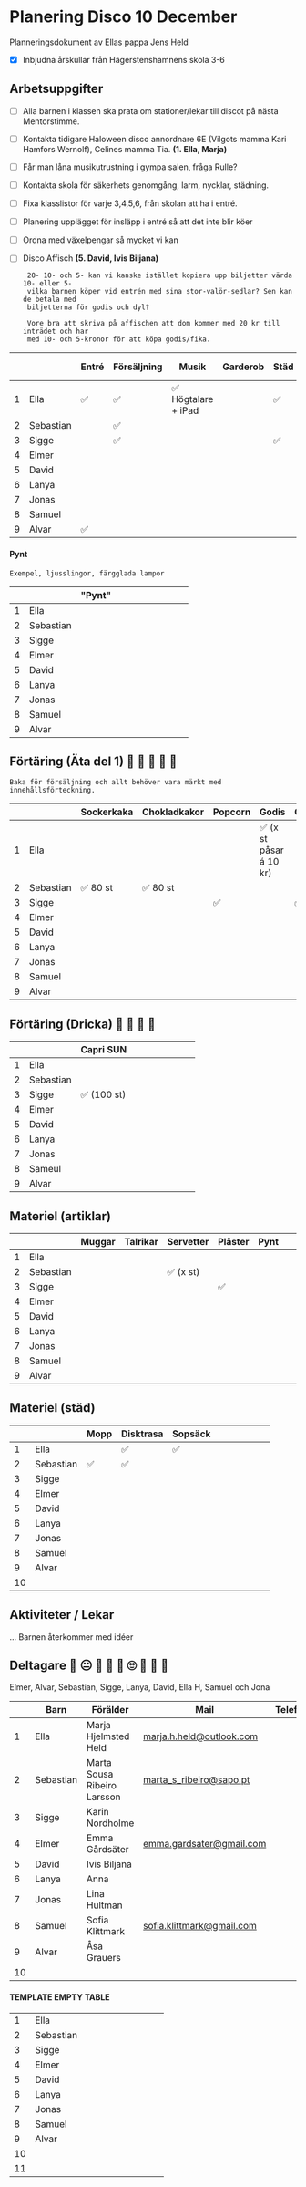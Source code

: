 # Planering Disco 10 December
Planneringsdokument av Ellas pappa Jens Held


- [x] Inbjudna årskullar från Hägerstenshamnens skola 3-6

## Arbetsuppgifter

- [ ] Alla barnen i klassen ska prata om stationer/lekar till discot på nästa Mentorstimme.

- [ ] Kontakta tidigare Haloween disco annordnare 6E (Vilgots mamma Kari Hamfors Wernolf), Celines mamma Tia. **(1. Ella, Marja)**

- [ ] Får man låna musikutrustning i gympa salen, fråga Rulle?

- [ ] Kontakta skola för säkerhets genomgång, larm, nycklar, städning.

- [ ] Fixa klasslistor för varje 3,4,5,6, från skolan att ha i entré.

- [ ] Planering upplägget för insläpp i entré så att det inte blir köer

- [ ] Ordna med växelpengar så mycket vi kan

- [ ] Disco Affisch **(5. David, Ivis Biljana)**

   ```
    20- 10- och 5- kan vi kanske istället kopiera upp biljetter värda 10- eller 5- 
    vilka barnen köper vid entrén med sina stor-valör-sedlar? Sen kan de betala med
    biljetterna för godis och dyl? 
   ```
   ```
    Vore bra att skriva på affischen att dom kommer med 20 kr till inträdet och har
    med 10- och 5-kronor för att köpa godis/fika.
    ```
 
 
|   |   | Entré  |   Försäljning  | Musik  | Garderob | Städ  | Öppna 16:45  | Sjukvårdare |   | |
|---|---|---|---|---|---|---|---|---|---|---|
| 1 | Ella  | ✅  | ✅ | ✅ Högtalare + iPad|   | ✅  | ✅ |   |   |   |
| 2 | Sebastian |   | ✅  |   |   |   |  ✅ |   |   |   |
| 3 | Sigge |   | ✅ | |   | ✅   | ✅   | ✅   |    |   |
| 4 | Elmer |   |   |   |   |  | ✅  |   |   |   |
| 5 | David |   |   |   |   |   |   |   |   |   |
| 6 | Lanya |   |   |   |   |   |   |   |   |   |
| 7 | Jonas |   |   |   |   |   |   |   |   |   |
| 8 | Samuel|   |   |   |   |   |   |   |   |   |
| 9 | Alvar | ✅   |   |   |   |   |   |   |   |   |


#### Pynt
```
Exempel, ljusslingor, färgglada lampor
```

|   |   | "Pynt"  |  |   |   |   |   |   |   |   |
|---|---|---|---|---|---|---|---|---|---|---|
| 1 | Ella  |   |   |   |   |   |   |   |   |   |
| 2 | Sebastian |   |   |   |   |   |   |   |   |   |
| 3 | Sigge |   |   |   |   |   |   |   |   |   |
| 4 | Elmer |   |   |   |   |   |   |   |   |   |
| 5 | David |   |   |   |   |   |   |   |   |   |
| 6 | Lanya |   |   |   |   |   |   |   |   |   |
| 7 | Jonas |   |   |   |   |   |   |   |   |   |
| 8 | Samuel|   |   |   |   |   |   |   |   |   |
| 9 | Alvar |   |   |   |   |   |   |   |   |   |


## Förtäring (Äta del 1) 🍭 🍰 🍫 🍬 🍿
```
Baka för försäljning och allt behöver vara märkt med innehållsförteckning.
```

|   |   | Sockerkaka  | Chokladkakor | Popcorn | Godis  | Chokladbollar  | "Bakverk"  |   |   |   |
|---|---|---|---|---|---|---|---|---|---|---|
| 1 | Ella  |   |   |   | ✅ (x st påsar á 10 kr)  |   |   |   |   |   |
| 2 | Sebastian | ✅ 80 st   | ✅ 80 st  |   |   |   |   |   |   |   |
| 3 | Sigge |   |   | ✅ |   | ✅ 100 st |   |  |   |   |
| 4 | Elmer |   |   |   |   |   |  ✅  |   |   |   |
| 5 | David |   |   |   |   |   |   ✅ |   |   |   |
| 6 | Lanya |   |   |   |   |   |  ✅  |   |   |   |
| 7 | Jonas |   |   |   |   |   |   |   |   |   |
| 8 | Samuel|   |   |   |   |   |   |   |   |   |
| 9 | Alvar |   |   |   |   |   |   |   |   |   |


## Förtäring (Dricka) 🥛 🥂 🧉 🍾

|   |   | Capri SUN  |   |   |   |   |   |   |   |
|---|---|---|---|---|---|---|---|---|---|
| 1 | Ella  |   |   |   |   |   |   |   |   |   |
| 2 | Sebastian |   |   |   |   |   |   |   |   |   |
| 3 | Sigge | ✅ (100 st) |   |   |   |   |   |   |   |   |
| 4 | Elmer |   |   |   |   |   |   |   |   |   |
| 5 | David |   |   |   |   |   |   |   |   |   |
| 6 | Lanya |   |   |   |   |   |   |   |   |   |
| 7 | Jonas |   |   |   |   |   |   |   |   |   |
| 8 | Sameul|   |   |   |   |   |   |   |   |   |
| 9 | Alvar |   |   |   |   |   |   |   |   |   |


## Materiel (artiklar)

|   |   | Muggar | Talrikar  | Servetter  | Plåster | Pynt |   |   |   |   | 
|---|---|---|---|---|---|---|---|---|---|---|
| 1 | Ella  |   |   |   |   |   |   |   |   |   |
| 2 | Sebastian |   |   | ✅ (x st)  |   |   |   |  |   |   |
| 3 | Sigge |   |   |   |  ✅  |    |   |   |   |   |
| 4 | Elmer |   |   |   |   |   |   |   |   |   |
| 5 | David |   |   |   |   |   |   |   |   |   |
| 6 | Lanya |   |   |   |   |   |   |   |   |   |
| 7 | Jonas |   |   |   |   |   |   |   |   |   |
| 8 | Samuel|   |   |   |   |   |   |   |   |   |
| 9 | Alvar |   |   |   |   |   |   |   |   |   |


## Materiel (städ)

|   |  | Mopp  | Disktrasa   | Sopsäck  |   |   |   |   |   |   |
|---|---|---|---|---|---|---|---|---|---|---|
| 1 | Ella  |   | ✅  | ✅  |   |   |   |   |   |   |
| 2 | Sebastian | ✅ | ✅ |   |   |   |   |   |   |   |
| 3 | Sigge |   |   |   |   |   |   |   |   |   |
| 4 | Elmer |   |   |   |   |   |   |   |   |   |
| 5 | David |   |   |   |   |   |   |   |   |   |
| 6 | Lanya |   |   |   |   |   |   |   |   |   |
| 7 | Jonas |   |   |   |   |   |   |   |   |   |
| 8 | Samuel|   |   |   |   |   |   |   |   |   |
| 9 | Alvar |   |   |   |   |   |   |   |   |   |
| 10 |   |   |   |   |   |   |   |   |   |   |


## Aktiviteter / Lekar

... Barnen återkommer med idéer

## Deltagare 🤗 😐 🥳 😬 🤩 🙄 🤑 🤗 🥳 


Elmer, Alvar, Sebastian, Sigge, Lanya, David, Ella H, Samuel och Jona

|   |  Barn | Förälder | Mail  | Telefon  | Förälder  | Mail | Telefon   |
|---|---|---|---|---|---|---|---|
| 1 | Ella | Marja Hjelmsted Held  | marja.h.held@outlook.com  | | Jens  | jens.held@gmail.com  | 070-557 05 32   |    
| 2 | Sebastian | Marta Sousa Ribeiro Larsson  | marta_s_ribeiro@sapo.pt  |   |   |    |    |
| 3 | Sigge | Karin Nordholme  |   |   |   |    |    |
| 4 | Elmer | Emma Gårdsäter | emma.gardsater@gmail.com |   |   |    |    |
| 5 | David | Ivis Biljana |   |   |   |    |    |
| 6 | Lanya | Anna  |   |   |   |    |    |    |    |
| 7 | Jonas | Lina Hultman   |   |   |   |    |    |
| 8 | Samuel | Sofia Klittmark | sofia.klittmark@gmail.com |   |   |    |    |
| 9 | Alvar | Åsa Grauers  |   |   |   |    |    |
| 10|   |   |   |   |   |    |    |


#### TEMPLATE EMPTY TABLE
|   |   |   |  |   |   |   |   |   |   |   |
|---|---|---|---|---|---|---|---|---|---|---|
| 1 | Ella  |   |   |   |   |   |   |   |   |   |
| 2 | Sebastian |   |   |   |   |   |   |   |   |   |
| 3 | Sigge |   |   |   |   |   |   |   |   |   |
| 4 | Elmer |   |   |   |   |   |   |   |   |   |
| 5 | David |   |   |   |   |   |   |   |   |   |
| 6 | Lanya |   |   |   |   |   |   |   |   |   |
| 7 | Jonas |   |   |   |   |   |   |   |   |   |
| 8 | Samuel|   |   |   |   |   |   |   |   |   |
| 9 | Alvar |   |   |   |   |   |   |   |   |   |
| 10 |   |   |   |   |   |   |   |   |   |   |
| 11 |   |   |   |   |   |   |   |   |   |   |
